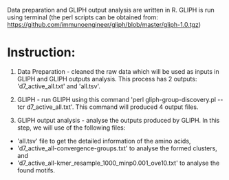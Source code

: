 Data preparation and GLIPH output analysis are written in R. 
GLIPH is run using terminal (the perl scripts can be obtained from: https://github.com/immunoengineer/gliph/blob/master/gliph-1.0.tgz)

# Instruction: 
1. Data Preparation - cleaned the raw data which will be used as inputs in GLIPH and GLIPH outputs analysis. This process has 2 outputs: 'd7_active_all.txt' and 'all.tsv'.

2. GLIPH - run GLIPH using this command 'perl gliph-group-discovery.pl --tcr d7_active_all.txt'. This command will produced 4 output files. 

3. GLIPH output analysis - analyse the outputs produced by GLIPH. In this step, we will use of the following files:
- 'all.tsv' file to get the detailed information of the amino acids, 
- 'd7_active_all-convergence-groups.txt' to analyse the formed clusters, and 
- 'd7_active_all-kmer_resample_1000_minp0.001_ove10.txt' to analyse the found motifs. 
